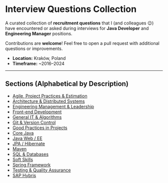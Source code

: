 # Interview Questions Collection

A curated collection of **recruitment questions** that I (and colleagues 😉) have encountered or asked during interviews for **Java Developer** and **Engineering Manager** positions.

Contributions are **welcome**! Feel free to open a pull request with additional questions or improvements.

- **Location:** Kraków, Poland
- **Timeframe:** ~2016–2024

---

## Sections (Alphabetical by Description)

- [Agile, Project Practices & Estimation](agile.md)
- [Architecture & Distributed Systems](architecture.md)
- [Engineering Management & Leadership](engineering-management.md)
- [Front-end Development](front-end.md)
- [General IT & Algorithms](general.md)
- [Git & Version Control](git.md)
- [Good Practices in Projects](good-practices.md)
- [Core Java](java.md)
- [Java Web / EE](java-web.md)
- [JPA / Hibernate](jpa-hibernate.md)
- [Maven](maven.md)
- [SQL & Databases](sql.md)
- [Soft Skills](soft-skills.md)
- [Spring Framework](spring.md)
- [Testing & Quality Assurance](testing.md)
- [SAP Hybris](hybris.md)


